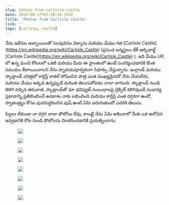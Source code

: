 ```yaml
---
slug: photos-from-carlisle-castle
date: 2019-08-17T07:50:35.353Z
title: 'Photos from Carlisle Castle'
link: ''
tags: [carlise, castle]
---
```


నేను ఇటీవల అబ్బాయిలతో సెలవుదినం వెళ్ళాను మరియు మేము గత [Carlisle Castle](<a href="https://en.wikipedia.org/wiki/Carlisle_Castle">https://en.wikipedia.org/wiki/Carlisle_Castle</a>) (ప్రపంచ జన్మస్థలం జేక్ ఆర్కిబాల్డ్ [Carlisle Castle](<a href="https://en.wikipedia.org/wiki/Carlisle_Castle">https://en.wikipedia.org/wiki/Carlisle_Castle</a>) ). ఇది మేము UK లో ఉన్న మంచి కోటలలో ఒకటి మరియు మీరు ఈ ప్రాంతంలో ఉంటే సందర్శించడానికి కొంత సమయం కేటాయించాలని నేను హృదయపూర్వకంగా సిఫార్సు చేస్తున్నాను. ఇంగ్లాండ్ మరియు స్కాట్లాండ్ చరిత్రలో కార్లిస్లే కాజిల్ పోషించిన పాత్ర ఎంత ముఖ్యమైనదో నేను చేయలేదు, మరియు మేము అక్కడ ఉన్నప్పుడే మరింత తెలుసుకోవడం చాలా బాగుంది. స్కాట్లాండ్ నుండి తిరిగి వచ్చిన తరువాత, స్కాట్లాండ్‌తో మా భవిష్యత్ సంబంధాలపై బ్రెక్సిట్ కలిగివుండే సంభావ్య ప్రభావాన్ని ప్రతిబింబించే అవకాశం నాకు లభించింది మరియు కార్లిస్లే ఎంత దగ్గరగా ఉందో, స్వాతంత్ర్యం కోసం పునరుద్ధరించిన పుష్ ఉంటే ఏమి జరుగుతుందో ఎవరికి తెలుసు.

పిల్లలు లేకుండా నా దగ్గర చాలా ఫోటోలు లేవు, కాబట్టి నేను ఏమి ఆశించాలో మీకు ఒక ఆలోచన ఇవ్వడానికి కోట నుండి ఫోటోలను చిలకరించడానికి ప్రయత్నించాను.

<figure><img src="/images/2019-08-17-photos-from-carlisle-castle-0.jpeg"></figure>

<figure><img src="/images/2019-08-17-photos-from-carlisle-castle-1.jpeg"></figure>

<figure><img src="/images/2019-08-17-photos-from-carlisle-castle-2.jpeg"></figure>

<figure><img src="/images/2019-08-17-photos-from-carlisle-castle-3.jpeg"></figure>

<figure><img src="/images/2019-08-17-photos-from-carlisle-castle-4.jpeg"></figure>

<figure><img src="/images/2019-08-17-photos-from-carlisle-castle-5.jpeg"></figure>

<figure><img src="/images/2019-08-17-photos-from-carlisle-castle-6.jpeg"></figure>

<figure><img src="/images/2019-08-17-photos-from-carlisle-castle-7.jpeg"></figure>

